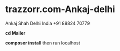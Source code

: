 # trazzorr.com-Ankaj-delhi
 Ankaj Shah Delhi India +91 88824 70779
 
 **cd Mailer**
 
 **composer install**
 then run localhost
